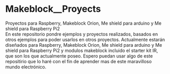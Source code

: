 # Makeblock__Proyects
Proyectos para Raspberry, Makeblock Orion, Me shield para arduino y Me shield para Raspberry Pi2  
En este repositorio pondre ejemplos y proyectos realizados,
basados en otros ejemplos para poder usarlos en otros proyectos.
Actualmente estarán diseñados para Raspberry, Makeblock Orion, Me shield para arduino 
y Me shield para Raspberry Pi2 y modulos makeblock incluido el starter kit IR, 
que son los que actualmente poseo.
Espero puedan usar algo de este repositirio que lo haré con el fin de aprender mas
de este maravilloso mundo electrónico.

